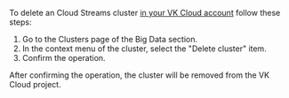 To delete an Cloud Streams cluster [in your VK Cloud account](https://msk.cloud.vk.com/app/services/infra/servers/) follow these steps:

1. Go to the Clusters page of the Big Data section.
2. In the context menu of the cluster, select the "Delete cluster" item.
3. Confirm the operation.

After confirming the operation, the cluster will be removed from the VK Cloud project.
